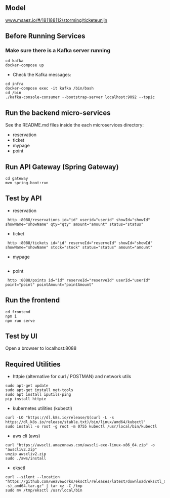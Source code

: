 # 

## Model
www.msaez.io/#/181188112/storming/ticketeunjin

## Before Running Services
### Make sure there is a Kafka server running
```
cd kafka
docker-compose up
```
- Check the Kafka messages:
```
cd infra
docker-compose exec -it kafka /bin/bash
cd /bin
./kafka-console-consumer --bootstrap-server localhost:9092 --topic
```

## Run the backend micro-services
See the README.md files inside the each microservices directory:

- reservation
- ticket
- mypage
- point


## Run API Gateway (Spring Gateway)
```
cd gateway
mvn spring-boot:run
```

## Test by API
- reservation
```
 http :8088/reservations id="id" userid="userid" showId="showId" showName="showName" qty="qty" amount="amount" status="status" 
```
- ticket
```
 http :8088/tickets id="id" reserveId="reserveId" showId="showId" showName="showName" stock="stock" status="status" amount="amount" 
```
- mypage
```
```
- point
```
 http :8088/points id="id" reserveId="reserveId" userId="userId" point="point" pointAmount="pointAmount" 
```


## Run the frontend
```
cd frontend
npm i
npm run serve
```

## Test by UI
Open a browser to localhost:8088

## Required Utilities

- httpie (alternative for curl / POSTMAN) and network utils
```
sudo apt-get update
sudo apt-get install net-tools
sudo apt install iputils-ping
pip install httpie
```

- kubernetes utilities (kubectl)
```
curl -LO "https://dl.k8s.io/release/$(curl -L -s https://dl.k8s.io/release/stable.txt)/bin/linux/amd64/kubectl"
sudo install -o root -g root -m 0755 kubectl /usr/local/bin/kubectl
```

- aws cli (aws)
```
curl "https://awscli.amazonaws.com/awscli-exe-linux-x86_64.zip" -o "awscliv2.zip"
unzip awscliv2.zip
sudo ./aws/install
```

- eksctl 
```
curl --silent --location "https://github.com/weaveworks/eksctl/releases/latest/download/eksctl_$(uname -s)_amd64.tar.gz" | tar xz -C /tmp
sudo mv /tmp/eksctl /usr/local/bin
```

